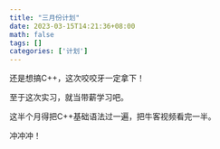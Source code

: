 ```yaml
---
title: "三月份计划"
date: 2023-03-15T14:21:36+08:00
math: false
tags: []
categories: ['计划']
---
```


还是想搞C++，这次咬咬牙一定拿下！

至于这次实习，就当带薪学习吧。

这半个月得把C++基础语法过一遍，把牛客视频看完一半。

冲冲冲！
